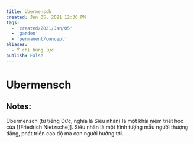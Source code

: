```yaml
---
title: Ubermensch
created: Jan 05, 2021 12:36 PM
tags:
  - 'created/2021/Jan/05'
  - 'garden'
  - 'permanent/concept'
aliases:
  - Ý chí hùng lực
publish: False
---
```

# Ubermensch

## Notes:
Übermensch (từ tiếng Đức, nghĩa là Siêu nhân) là một khái niệm triết học của [[Friedrich Nietzsche]]. Siêu nhân là một hình tượng mẫu người thượng đẳng, phát triển cao độ mà con người hướng tới.
